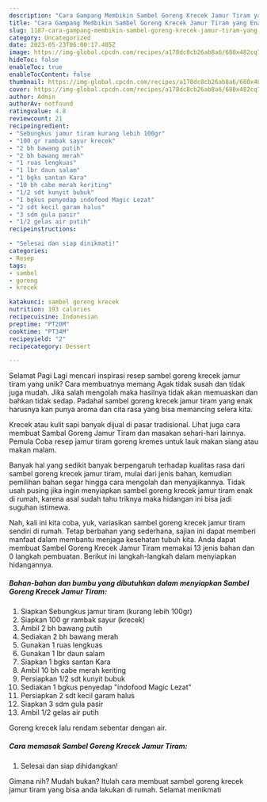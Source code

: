 ```yaml
---
description: "Cara Gampang Membikin Sambel Goreng Krecek Jamur Tiram yang Enak, Mantap"
title: "Cara Gampang Membikin Sambel Goreng Krecek Jamur Tiram yang Enak, Mantap"
slug: 1187-cara-gampang-membikin-sambel-goreng-krecek-jamur-tiram-yang-enak-mantap
category: Uncategorized
date: 2023-05-23T06:00:17.405Z
image: https://img-global.cpcdn.com/recipes/a178dc8cb26ab8a6/680x482cq70/sambel-goreng-krecek-jamur-tiram-foto-resep-utama.jpg
hideToc: false
enableToc: true
enableTocContent: false
thumbnail: https://img-global.cpcdn.com/recipes/a178dc8cb26ab8a6/680x482cq70/sambel-goreng-krecek-jamur-tiram-foto-resep-utama.jpg
cover: https://img-global.cpcdn.com/recipes/a178dc8cb26ab8a6/680x482cq70/sambel-goreng-krecek-jamur-tiram-foto-resep-utama.jpg
author: Admin
authorAv: notfound
ratingvalue: 4.8
reviewcount: 21
recipeingredient:
- "Sebungkus jamur tiram kurang lebih 100gr"
- "100 gr rambak sayur krecek"
- "2 bh bawang putih"
- "2 bh bawang merah"
- "1 ruas lengkuas"
- "1 lbr daun salam"
- "1 bgks santan Kara"
- "10 bh cabe merah keriting"
- "1/2 sdt kunyit bubuk"
- "1 bgkus penyedap indofood Magic Lezat"
- "2 sdt kecil garam halus"
- "3 sdm gula pasir"
- "1/2 gelas air putih"
recipeinstructions:

- "Selesai dan siap dinikmati!"
categories:
- Resep
tags:
- sambel
- goreng
- krecek

katakunci: sambel goreng krecek 
nutrition: 193 calories
recipecuisine: Indonesian
preptime: "PT20M"
cooktime: "PT34M"
recipeyield: "2"
recipecategory: Dessert

---
```



Selamat Pagi Lagi mencari inspirasi resep sambel goreng krecek jamur tiram yang unik? Cara membuatnya memang Agak tidak susah dan tidak juga mudah. Jika salah mengolah maka hasilnya tidak akan memuaskan dan bahkan tidak sedap. Padahal sambel goreng krecek jamur tiram yang enak harusnya kan punya aroma dan cita rasa yang bisa memancing selera kita.


Krecek atau kulit sapi banyak dijual di pasar tradisional. Lihat juga cara membuat Sambal Goreng Jamur Tiram dan masakan sehari-hari lainnya. Pemula Coba resep jamur tiram goreng kremes untuk lauk makan siang atau makan malam.

Banyak hal yang sedikit banyak berpengaruh terhadap kualitas rasa dari sambel goreng krecek jamur tiram, mulai dari jenis bahan, kemudian pemilihan bahan segar hingga cara mengolah dan menyajikannya. Tidak usah pusing jika ingin menyiapkan sambel goreng krecek jamur tiram enak di rumah, karena asal sudah tahu triknya maka hidangan ini bisa jadi suguhan istimewa.


Nah, kali ini kita coba, yuk, variasikan sambel goreng krecek jamur tiram sendiri di rumah. Tetap berbahan yang sederhana, sajian ini dapat memberi manfaat dalam membantu menjaga kesehatan tubuh kita. Anda dapat membuat Sambel Goreng Krecek Jamur Tiram memakai 13 jenis bahan dan 0 langkah pembuatan. Berikut ini langkah-langkah dalam menyiapkan hidangannya.

<!--inarticleads1-->

##### Bahan-bahan dan bumbu yang dibutuhkan dalam menyiapkan Sambel Goreng Krecek Jamur Tiram:

1. Siapkan Sebungkus jamur tiram (kurang lebih 100gr)
1. Siapkan 100 gr rambak sayur (krecek)
1. Ambil 2 bh bawang putih
1. Sediakan 2 bh bawang merah
1. Gunakan 1 ruas lengkuas
1. Gunakan 1 lbr daun salam
1. Siapkan 1 bgks santan Kara
1. Ambil 10 bh cabe merah keriting
1. Persiapkan 1/2 sdt kunyit bubuk
1. Sediakan 1 bgkus penyedap &#34;indofood Magic Lezat&#34;
1. Persiapkan 2 sdt kecil garam halus
1. Siapkan 3 sdm gula pasir
1. Ambil 1/2 gelas air putih


Goreng krecek lalu rendam sebentar dengan air. 

<!--inarticleads2-->

##### Cara memasak Sambel Goreng Krecek Jamur Tiram:


1. Selesai dan siap dihidangkan!



Gimana nih? Mudah bukan? Itulah cara membuat sambel goreng krecek jamur tiram yang bisa anda lakukan di rumah. Selamat menikmati
